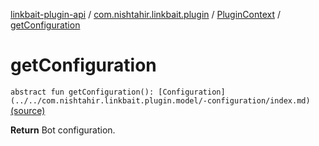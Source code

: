 [linkbait-plugin-api](../../index.md) / [com.nishtahir.linkbait.plugin](../index.md) / [PluginContext](index.md) / [getConfiguration](.)


# getConfiguration

`abstract fun getConfiguration(): [Configuration](../../com.nishtahir.linkbait.plugin.model/-configuration/index.md)` [(source)](https://gitlab.com/nishtahir/linkbait/tree/master/linkbait-plugin-api/src/main/kotlin//com/nishtahir/linkbait/plugin/PluginContext.kt#L25)

**Return**
Bot configuration.



